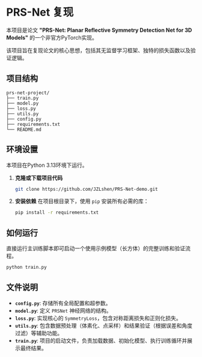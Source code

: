 # PRS-Net 复现

本项目是论文 **"PRS-Net: Planar Reflective Symmetry Detection Net for 3D Models"** 的一个非官方PyTorch实现。

该项目旨在复现论文的核心思想，包括其无监督学习框架、独特的损失函数以及验证逻辑。

## 项目结构

```
prs-net-project/
├── train.py
├── model.py
├── loss.py
├── utils.py
├── config.py
├── requirements.txt
└── README.md
```

## 环境设置

本项目在Python 3.13环境下运行。

1.  **克隆或下载项目代码**
    ```bash
    git clone https://github.com/JZLshen/PRS-Net-demo.git
    ```
2.  **安装依赖**
    在项目根目录下，使用 `pip` 安装所有必需的库：
    ```bash
    pip install -r requirements.txt
    ```

## 如何运行

直接运行主训练脚本即可启动一个使用示例模型（长方体）的完整训练和验证流程。

```bash
python train.py
```

## 文件说明

* **`config.py`**: 存储所有全局配置和超参数。
* **`model.py`**: 定义 `PRSNet` 神经网络的结构。
* **`loss.py`**: 实现核心的 `SymmetryLoss`，包含对称距离损失和正则化损失。
* **`utils.py`**: 包含数据预处理（体素化、点采样）和结果验证（根据误差和角度过滤）等辅助功能。
* **`train.py`**: 项目的启动文件，负责加载数据、初始化模型、执行训练循环并展示最终结果。